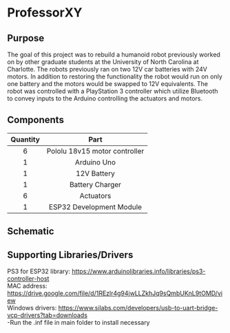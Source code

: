 # ProfessorXY

## Purpose
The goal of this project was to rebuild a humanoid robot previously worked on by other graduate students at the University of North Carolina
at Charlotte. The robots previously ran on two 12V car batteries with 24V motors. In addition to restoring the functionality the robot would 
run on only one battery and the motors would be swapped to 12V equivalents. The robot was controlled with a PlayStation 3 controller which utilize
Bluetooth to convey inputs to the Arduino controlling the actuators and motors.

## Components
| Quantity  | Part |
| :-------------: | :-------------: |
| 6 | Pololu 18v15 motor controller  |
| 1 | Arduino Uno  |
| 1 | 12V Battery |
| 1 | Battery Charger |
| 6 | Actuators |
| 1 | ESP32 Development Module |

## Schematic

## 

## Supporting Libraries/Drivers
PS3 for ESP32 library: https://www.arduinolibraries.info/libraries/ps3-controller-host  
MAC address: https://drive.google.com/file/d/1REzlr4g94jwLLZkhJq9sQmbUKnL9tOMD/view  
Windows drivers: https://www.silabs.com/developers/usb-to-uart-bridge-vcp-drivers?tab=downloads  
  -Run the .inf file in main folder to install necessary  